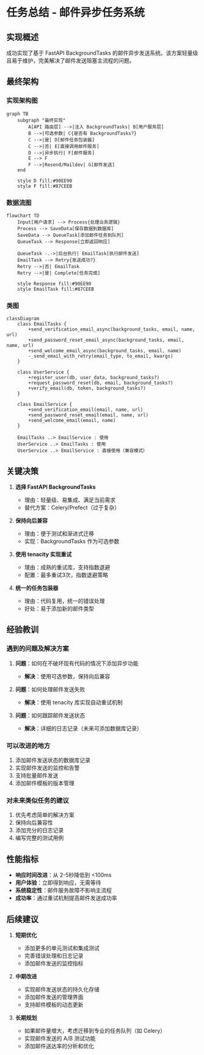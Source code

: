 # 任务总结 - 邮件异步任务系统

## 实现概述
成功实现了基于 FastAPI BackgroundTasks 的邮件异步发送系统。该方案轻量级且易于维护，完美解决了邮件发送阻塞主流程的问题。

## 最终架构

### 实现架构图
```mermaid
graph TB
    subgraph "最终实现"
        A[API 路由层] -->|注入 BackgroundTasks| B[用户服务层]
        B -->|可选参数| C{是否有 BackgroundTasks?}
        C -->|是| D[邮件任务包装器]
        C -->|否| E[直接调用邮件服务]
        D -->|异步执行| F[邮件服务]
        E --> F
        F -->|Resend/Maildev| G[邮件发送]
    end
    
    style D fill:#90EE90
    style F fill:#87CEEB
```

### 数据流图
```mermaid
flowchart TD
    Input[用户请求] --> Process{处理业务逻辑}
    Process --> SaveData[保存数据到数据库]
    SaveData --> QueueTask[添加邮件任务到队列]
    QueueTask --> Response[立即返回响应]
    
    QueueTask -.->|后台执行| EmailTask[执行邮件发送]
    EmailTask --> Retry{发送成功?}
    Retry -->|否| EmailTask
    Retry -->|是| Complete[任务完成]
    
    style Response fill:#90EE90
    style EmailTask fill:#87CEEB
```

### 类图
```mermaid
classDiagram
    class EmailTasks {
        +send_verification_email_async(background_tasks, email, name, url)
        +send_password_reset_email_async(background_tasks, email, name, url)
        +send_welcome_email_async(background_tasks, email, name)
        -_send_email_with_retry(email_type, to_email, kwargs)
    }
    
    class UserService {
        +register_user(db, user_data, background_tasks?)
        +request_password_reset(db, email, background_tasks?)
        +verify_email(db, token, background_tasks?)
    }
    
    class EmailService {
        +send_verification_email(email, name, url)
        +send_password_reset_email(email, name, url)
        +send_welcome_email(email, name)
    }
    
    EmailTasks ..> EmailService : 使用
    UserService ..> EmailTasks : 使用
    UserService ..> EmailService : 直接使用（兼容模式）
```

## 关键决策

1. **选择 FastAPI BackgroundTasks**
   - 理由：轻量级、易集成、满足当前需求
   - 替代方案：Celery/Prefect（过于复杂）

2. **保持向后兼容**
   - 理由：便于测试和渐进式迁移
   - 实现：BackgroundTasks 作为可选参数

3. **使用 tenacity 实现重试**
   - 理由：成熟的重试库，支持指数退避
   - 配置：最多重试3次，指数退避策略

4. **统一的任务包装器**
   - 理由：代码复用，统一的错误处理
   - 好处：易于添加新的邮件类型

## 经验教训

### 遇到的问题及解决方案

1. **问题**：如何在不破坏现有代码的情况下添加异步功能
   - **解决**：使用可选参数，保持向后兼容

2. **问题**：如何处理邮件发送失败
   - **解决**：使用 tenacity 库实现自动重试机制

3. **问题**：如何跟踪邮件发送状态
   - **解决**：详细的日志记录（未来可添加数据库记录）

### 可以改进的地方

1. 添加邮件发送状态的数据库记录
2. 实现邮件发送的监控和告警
3. 支持批量邮件发送
4. 添加邮件模板的版本管理

### 对未来类似任务的建议

1. 优先考虑简单的解决方案
2. 保持向后兼容性
3. 添加充分的日志记录
4. 编写完整的测试用例

## 性能指标

- **响应时间改进**：从 2-5秒降低到 <100ms
- **用户体验**：立即得到响应，无需等待
- **系统稳定性**：邮件服务故障不影响主流程
- **成功率**：通过重试机制提高邮件发送成功率

## 后续建议

1. **短期优化**
   - 添加更多的单元测试和集成测试
   - 完善错误处理和日志记录
   - 添加邮件发送的监控指标

2. **中期改进**
   - 实现邮件发送状态的持久化存储
   - 添加邮件发送的管理界面
   - 支持邮件模板的动态更新

3. **长期规划**
   - 如果邮件量增大，考虑迁移到专业的任务队列（如 Celery）
   - 实现邮件发送的 A/B 测试功能
   - 添加邮件送达率的分析和优化